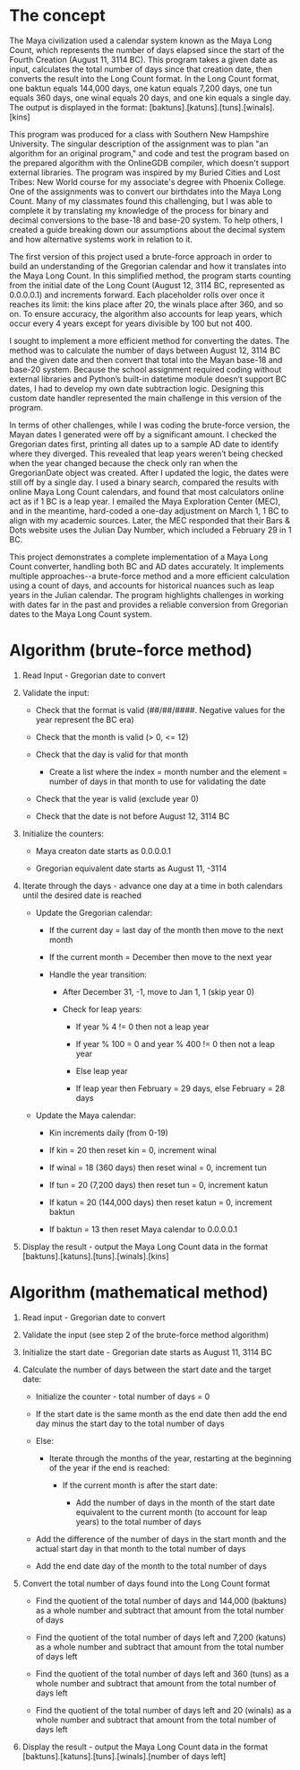 # The concept

The Maya civilization used a calendar system known as the Maya Long Count, which represents the number of days elapsed since the start of the Fourth Creation (August 11, 3114 BC). This program takes a given date as input, calculates the total number of days since that creation date, then converts the result into the Long Count format. In the Long Count format, one baktun equals 144,000 days, one katun equals 7,200 days, one tun equals 360 days, one winal equals 20 days, and one kin equals a single day. The output is displayed in the format: [baktuns].[katuns].[tuns].[winals].[kins]

This program was produced for a class with Southern New Hampshire University. The singular description of the assignment was to plan "an algorithm for an original program," and code and test the program based on the prepared algorithm with the OnlineGDB compiler, which doesn't support external libraries. The program was inspired by my Buried Cities and Lost Tribes: New World course for my associate's degree with Phoenix College. One of the assignments was to convert our birthdates into the Maya Long Count. Many of my classmates found this challenging, but I was able to complete it by translating my knowledge of the process for binary and decimal conversions to the base-18 and base-20 system. To help others, I created a guide breaking down our assumptions about the decimal system and how alternative systems work in relation to it.

The first version of this project used a brute-force approach in order to build an understanding of the Gregorian calendar and how it translates into the Maya Long Count. In this simplified method, the program starts counting from the initial date of the Long Count (August 12, 3114 BC, represented as 0.0.0.0.1) and increments forward. Each placeholder rolls over once it reaches its limit: the kins place after 20, the winals place after 360, and so on. To ensure accuracy, the algorithm also accounts for leap years, which occur every 4 years except for years divisible by 100 but not 400.

I sought to implement a more efficient method for converting the dates. The method was to calculate the number of days between August 12, 3114 BC and the given date and then convert that total into the Mayan base-18 and base-20 system. Because the school assignment required coding without external libraries and Python’s built-in datetime module doesn’t support BC dates, I had to develop my own date subtraction logic. Designing this custom date handler represented the main challenge in this version of the program.

In terms of other challenges, while I was coding the brute-force version, the Mayan dates I generated were off by a significant amount. I checked the Gregorian dates first, printing all dates up to a sample AD date to identify where they diverged. This revealed that leap years weren’t being checked when the year changed because the check only ran when the GregorianDate object was created. After I updated the logic, the dates were still off by a single day. I used a binary search, compared the results with online Maya Long Count calendars, and found that most calculators online act as if 1 BC is a leap year. I emailed the Maya Exploration Center (MEC), and in the meantime, hard-coded a one-day adjustment on March 1, 1 BC to align with my academic sources. Later, the MEC responded that their Bars & Dots website uses the Julian Day Number, which included a February 29 in 1 BC.

This project demonstrates a complete implementation of a Maya Long Count converter, handling both BC and AD dates accurately. It implements multiple approaches--a brute-force method and a more efficient calculation using a count of days, and accounts for historical nuances such as leap years in the Julian calendar. The program highlights challenges in working with dates far in the past and provides a reliable conversion from Gregorian dates to the Maya Long Count system.

# Algorithm (brute-force method)

1. Read Input - Gregorian date to convert
   
2. Validate the input:

	- Check that the format is valid (##/##/####. Negative values for the year represent the BC era)

	- Check that the month is valid (> 0, <= 12)

	- Check that the day is valid for that month

	  - Create a list where the index = month number and the element = number of days in that month to use for validating the date

	- Check that the year is valid (exclude year 0)

	- Check that the date is not before August 12, 3114 BC

4. Initialize the counters:
   
	- Maya creaton date starts as 0.0.0.0.1

	- Gregorian equivalent date starts as August 11, -3114

6. Iterate through the days - advance one day at a time in both calendars until the desired date is reached

	- Update the Gregorian calendar:

		- If the current day = last day of the month then move to the next month

		- If the current month = December then move to the next year

		- Handle the year transition:

			- After December 31, -1, move to Jan 1, 1 (skip year 0)
   
   			- Check for leap years:
   
   				- If year % 4 != 0 then not a leap year
   
   				- If year % 100 = 0 and year % 400 != 0 then not a leap year
   
   				- Else leap year
   
   				- If leap year then February = 29 days, else February = 28 days
   
	- Update the Maya calendar:

   		- Kin increments daily (from 0-19)
   
   		- If kin = 20 then reset kin = 0, increment winal
   
   		- If winal = 18 (360 days) then reset winal = 0, increment tun
   
   		- If tun = 20 (7,200 days) then reset tun = 0, increment katun
   
    	- If katun = 20 (144,000 days) then reset katun = 0, increment baktun
   
    	- If baktun = 13 then reset Maya calendar to 0.0.0.0.1

7. Display the result - output the Maya Long Count data in the format [baktuns].[katuns].[tuns].[winals].[kins]

# Algorithm (mathematical method)

1. Read input - Gregorian date to convert

2. Validate the input (see step 2 of the brute-force method algorithm)

3. Initialize the start date - Gregorian date starts as August 11, 3114 BC

4. Calculate the number of days between the start date and the target date:

	- Initialize the counter - total number of days = 0

	- If the start date is the same month as the end date then add the end day minus the start day to the total number of days

	- Else:

		- Iterate through the months of the year, restarting at the beginning of the year if the end is reached:

			- If the current month is after the start date:
  
   				- Add the number of days in the month of the start date equivalent to the current month (to account for leap years) to the total number of days
  
	- Add the difference of the number of days in the start month and the actual start day in that month to the total number of days

	- Add the end date day of the month to the total number of days

5. Convert the total number of days found into the Long Count format

	- Find the quotient of the total number of days and 144,000 (baktuns) as a whole number and subtract that amount from the total number of days

	- Find the quotient of the total number of days left and 7,200 (katuns) as a whole number and subtract that amount from the total number of days left

	- Find the quotient of the total number of days left and 360 (tuns) as a whole number and subtract that amount from the total number of days left

	- Find the quotient of the total number of days left and 20 (winals) as a whole number and subtract that amount from the total number of days left

6. Display the result - output the Maya Long Count data in the format [baktuns].[katuns].[tuns].[winals].[number of days left]

